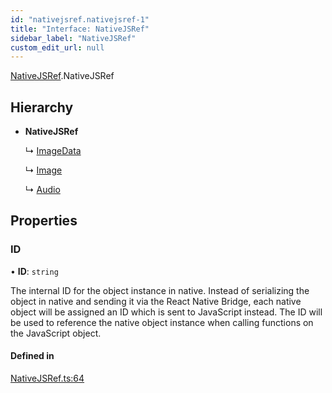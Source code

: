 ```yaml
---
id: "nativejsref.nativejsref-1"
title: "Interface: NativeJSRef"
sidebar_label: "NativeJSRef"
custom_edit_url: null
---
```


[NativeJSRef](../modules/nativejsref.md).NativeJSRef

## Hierarchy

- **NativeJSRef**

  ↳ [ImageData](canvasview.imagedata.md)

  ↳ [Image](imagemodule.image.md)

  ↳ [Audio](audio_audiomodule.audio.md)

## Properties

### ID

• **ID**: `string`

The internal ID for the object instance in native. Instead of serializing
the object in native and sending it via the React Native Bridge, each
native object will be assigned an ID which is sent to JavaScript instead.
The ID will be used to reference the native object instance when calling
functions on the JavaScript object.

#### Defined in

[NativeJSRef.ts:64](https://github.com/facebookresearch/playtorch/blob/a792455/react-native-pytorch-core/src/NativeJSRef.ts#L64)
